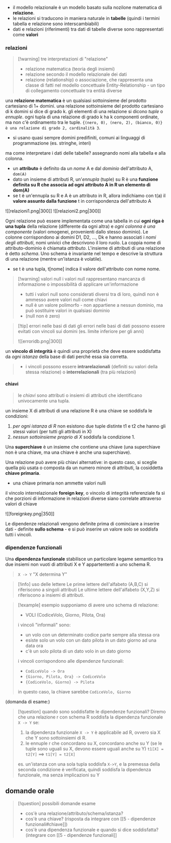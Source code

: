 - il modello relazionale è un modello basato sulla nozilone matematica di **relazione**.
- le relazioni si traducono in maniera naturale in **tabelle** (quindi i termini tabella e relazione sono interscambiabili)
- dati e relazioni (riferimenti) tra dati di tabelle diverse sono rappresentati come **valori**

### relazioni

>[!warning] tre interpretazioni di "relazione"
>- relazione matematica (teoria degli insiemi)
>- relazione secondo il modello relazionale dei dati
>- relazione (relationship) o associazione, che rappresenta una classe di fatti nel modello concettuale Entity-Relationship - un tipo di collegamento concettuale tra entità diverse

una **relazione matematica** è un qualsiasi sottoinsieme del prodotto cartesiano di 1+ domini. una relazione sottoinsieme del prodotto cartesiano di k domini si dice di grado k. gli elementi di una relazione si dicono *tuple* o *ennuple*. ogni tupla di una relazione di grado k ha k componenti ordinate, ma non c'è ordinamento tra le tuple.
	`{(nero, 0), (nero, 2), (bianco, 0)} è una relazione di grado 2, cardinalità 3`.
- si usano quasi sempre domini predifiniti, comuni ai linguaggi di programmazione (es. stringhe, interi)

ma come interpretare i dati delle tabelle? assegnando nomi alla tabella e alla colonna.

- un **attributo** è definito da un *nome* A e dal *dominio* dell'attributo A, `dom(A)`
- dato un insieme di attributi R, un'*ennupla* (tuple) su R è una **funzione definita su R che associa ad ogni attributo A in R un elemento di dom(A)**
- se t è un'ennupla su R e A è un attributo in R, allora indichiamo con t(a) il **valore assunto dalla funzione** t in corrispondenza dell'attributo A

![[relazioni1.png|300]]   ![[relazioni2.png|300]]

Ogni relazione può essere implementata come una tabella in cui **ogni riga è una tupla** della relazione (differente da ogni altra) e *ogni colonna è una componente* (valori omogenei, provenienti dallo stesso dominio).
Le colonne corrispondono ai domini D1, D2, ..., Dk e hanno associati i *nomi degli attributi*, nomi univici che descrivono il loro ruolo.
La coppia nome di attributo-dominio è chiamata *attributo*. L'insieme di attributi di una relazione è detto *schema*. Uno schema è invariante nel tempo e descrive la struttura di una relazione (mentre un'istanza è volatile).

- se t è una tupla, t[nome] indica il valore dell'attributo con nome nome.

>[!warning] valori null
>i valori null rappresentano mancanza di informazione o impossibilità di applicare un'informazione 
>
>- tutti i valori null sono considerati diversi tra di loro, quindi non è ammesso avere valori null come chiavi
>- null è un valore polimorfo - non appartiene a nessun dominio, ma può sostituire valori in qualsiasi dominio
>- (null non è zero)

>[!tip] errori nelle basi di dati
>gli errori nelle basi di dati possono essere evitati con vincoli sui domini (es. limite inferiore per gli anni)
>
>![[erroridb.png|300]]
>
un **vincolo di integrità** è quindi una proprietà che deve essere soddisfatta da *ogni istanza* della base di dati perché essa sia corretta.
> 
> - i vincoli possono essere **intrarelazionali** (definiti su valori della stessa relazione) o **interrelazionali** (tra più relazioni)

#### chiavi
> le *chiavi* sono attributi o insiemi di attributi che identificano univocamente una tupla.

un insieme X di attributi di una relazione R è una chiave se soddisfa le condizioni:
1) *per ogni istanza di R* non esistono due tuple distinte t1 e t2 che hanno gli stessi valori (per tutti gli attributi in X)
2) *nessun sottoinsieme proprio di X* soddisfa la condizione 1.

Una **superchiave** è un insieme che contiene una chiave (una superchiave non è una chiave, ma una chiave è anche una superchiave).

Una relazione può avere più chiavi alternative: in questo caso, si sceglie quella più usata o composta da un numero minore di attributi, la cosiddetta **chiave primaria**.
- una chiave primaria non ammette valori nulli

il vincolo interrelazionale **foreign key**, o vincolo di integrità referenziale fa sì che porzioni di informazione in relazioni diverse siano correlate attraverso valori di chiave
 
![[foreignkey.png|350]]
 
Le dipendenze relazionali vengono definite prima di cominciare a inserire dati - definite **sullo schema** - e si può inserire un valore solo se soddisfa tutti i vincoli.

### dipendenze funzionali
Una **dipendenza funzionale** stabilisce un particolare legame semantico tra due insiemi non vuoti di attributi X e Y appartententi a uno schema R.
> `X -> Y` "X determina Y"

>[!info] uso delle lettere
>Le prime lettere dell'alfabeto (A,B,C) si riferiscono a singoli attributi 
>Le ultime lettere dell'alfabeto (X,Y,Z) si riferiscono a insiemi di attributi.

>[!example] esempio
>supponiamo di avere uno schema di relazione:
>- VOLI (CodiceVolo, Giorno, Pilota, Ora)
>
>i vincoli "informali" sono:
>- un volo con un determinato codice parte sempre alla stessa ora
>- esiste solo un volo con un dato pilota in un dato giorno ad una data ora
>- c'è un solo pilota di un dato volo in un dato giorno
>  
>  i vincoli corrispondono alle dipendenze funzionali:
>  - `CodiceVolo -> Ora`
>  - `{Giorno, Pilota, Ora} -> CodiceVolo`
>  - `{CodiceVolo, Giorno} -> Pilota`
>  
>  in questo caso, la chiave sarebbe `CodiceVolo, Giorno` 

(domanda di esame:)
>[!question] quando sono soddisfatte le dipendenze funzionali?
>Diremo che una relazione r con schema R soddisfa la dipendenza funzionale `X -> Y` se:
>1) la dipendenza funzionale `X -> Y` è applicabile ad R, ovvero sia X che Y sono sottoinsiemi di R.
>2) le ennuple r che concordano su X, concordano anche su Y (se le tuple sono uguali su X, devono essere uguali anche su Y)
>   `t1[X] = t2[Y]` $\implies$ `t1[Y] = t2[X]` 
> 
> es. un'istanza con una sola tupla soddisfa `X->Y`, e la premessa della seconda condizione è verificata, quindi soddisfa la dipendenza funzionale, ma senza implicazioni su Y

## domande orale
>[!question] possibili domande esame 
>- cos'è una relazione/attributo/schema/istanza?
>- cos'è una chiave? (risposta da integrare con [[5 - dipendenze funzionali#chiave]])
>- cos'è una dipendenza funzionale e quando si dice soddisfatta? (integrare con [[5 - dipendenze funzionali]]